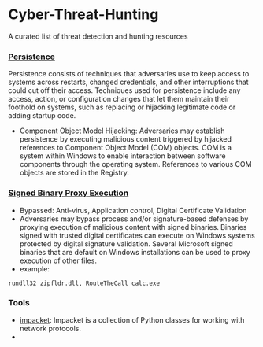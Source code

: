 # Cyber-Threat-Hunting
A curated list of threat detection and hunting resources


### [Persistence](https://attack.mitre.org/tactics/TA0003/)
Persistence consists of techniques that adversaries use to keep access to systems across restarts, changed credentials, and other interruptions that could cut off their access. Techniques used for persistence include any access, action, or configuration changes that let them maintain their foothold on systems, such as replacing or hijacking legitimate code or adding startup code.
  * Component Object Model Hijacking: Adversaries may establish persistence by executing malicious content triggered by hijacked references to Component Object Model (COM) objects. COM is a system within Windows to enable interaction between software components through the operating system. References to various COM objects are stored in the Registry.


### [Signed Binary Proxy Execution](https://attack.mitre.org/techniques/T1218/)
  * Bypassed: Anti-virus, Application control, Digital Certificate Validation
  * Adversaries may bypass process and/or signature-based defenses by proxying execution of malicious content with signed binaries. Binaries signed with trusted digital certificates can execute on Windows systems protected by digital signature validation. Several Microsoft signed binaries that are default on Windows installations can be used to proxy execution of other files.
  * example:
  ```
  rundll32 zipfldr.dll, RouteTheCall calc.exe
  ```



### Tools
* [impacket](https://github.com/SecureAuthCorp/impacket): Impacket is a collection of Python classes for working with network protocols.
* 
